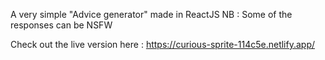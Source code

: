 A very simple "Advice generator" made in ReactJS 
NB : Some of the responses can be NSFW

Check out the live version here : https://curious-sprite-114c5e.netlify.app/

